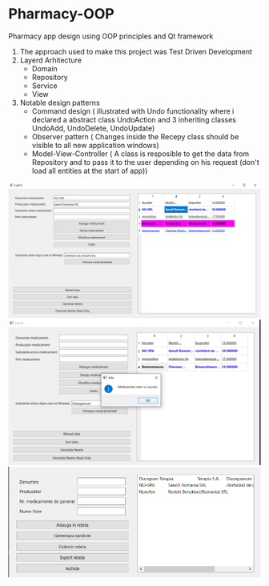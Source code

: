 # Pharmacy-OOP
Pharmacy app design using OOP principles and Qt framework

1. The approach used to make this project was Test Driven Development
2. Layerd Arhitecture 
    - Domain
    - Repository  
    - Service
    - View
3. Notable design patterns
    - Command design ( illustrated with Undo functionality where i declared a abstract class UndoAction and 3 inheriting classes UndoAdd, UndoDelete, UndoUpdate)
    - Observer pattern ( Changes inside the Recepy class should be visible to all new application windows)
    - Model-View-Controller ( A class is resposible to get the data from Repository and to pass it to the user depending on his request (don't load all entities at the start of app))

![img1](Photos/img1.png)
![img2](Photos/img2.png)
![img3](Photos/img3.png)
